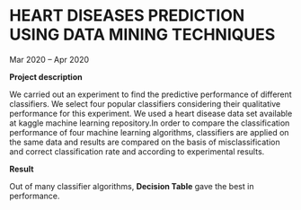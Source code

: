 # HEART DISEASES PREDICTION USING DATA MINING TECHNIQUES
Mar 2020 – Apr 2020

**Project description**

We carried out an experiment to find the predictive performance of different classifiers. We select four popular classifiers considering their qualitative performance for this experiment. We used a heart disease data set available at kaggle machine learning repository.In order to compare the classification performance of four machine learning algorithms, classifiers are applied on the same data and results are compared on the basis of misclassification and correct classification rate and according to experimental results.

**Result**

Out of many classifier algorithms, **Decision Table** gave the best in performance.


